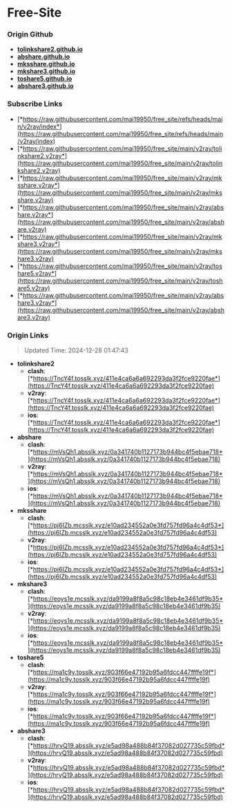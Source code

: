 # Free-Site

### Origin Github

- [**tolinkshare2.github.io**](https://github.com/tolinkshare2/tolinkshare2.github.io)
- [**abshare.github.io**](https://github.com/abshare/abshare.github.io)
- [**mksshare.github.io**](https://github.com/mksshare/mksshare.github.io)
- [**mkshare3.github.io**](https://github.com/mkshare3/mkshare3.github.io)
- [**toshare5.github.io**](https://github.com/toshare5/toshare5.github.io)
- [**abshare3.github.io**](https://github.com/abshare3/abshare3.github.io)

### Subscribe Links

- [*https://raw.githubusercontent.com/mai19950/free_site/refs/heads/main/v2ray/index*](https://raw.githubusercontent.com/mai19950/free_site/refs/heads/main/v2ray/index)
- [*https://raw.githubusercontent.com/mai19950/free_site/main/v2ray/tolinkshare2.v2ray*](https://raw.githubusercontent.com/mai19950/free_site/main/v2ray/tolinkshare2.v2ray)
- [*https://raw.githubusercontent.com/mai19950/free_site/main/v2ray/mksshare.v2ray*](https://raw.githubusercontent.com/mai19950/free_site/main/v2ray/mksshare.v2ray)
- [*https://raw.githubusercontent.com/mai19950/free_site/main/v2ray/abshare.v2ray*](https://raw.githubusercontent.com/mai19950/free_site/main/v2ray/abshare.v2ray)
- [*https://raw.githubusercontent.com/mai19950/free_site/main/v2ray/mkshare3.v2ray*](https://raw.githubusercontent.com/mai19950/free_site/main/v2ray/mkshare3.v2ray)
- [*https://raw.githubusercontent.com/mai19950/free_site/main/v2ray/toshare5.v2ray*](https://raw.githubusercontent.com/mai19950/free_site/main/v2ray/toshare5.v2ray)
- [*https://raw.githubusercontent.com/mai19950/free_site/main/v2ray/abshare3.v2ray*](https://raw.githubusercontent.com/mai19950/free_site/main/v2ray/abshare3.v2ray)

### Origin Links

> Updated Time: 2024-12-28 01:47:43

- **tolinkshare2**
  - **clash**: [*https://TncY4f.tosslk.xyz/411e4ca6a6a692293da3f2fce9220fae*](https://TncY4f.tosslk.xyz/411e4ca6a6a692293da3f2fce9220fae)
  - **v2ray**: [*https://TncY4f.tosslk.xyz/411e4ca6a6a692293da3f2fce9220fae*](https://TncY4f.tosslk.xyz/411e4ca6a6a692293da3f2fce9220fae)
  - **ios**: [*https://TncY4f.tosslk.xyz/411e4ca6a6a692293da3f2fce9220fae*](https://TncY4f.tosslk.xyz/411e4ca6a6a692293da3f2fce9220fae)
- **abshare**
  - **clash**: [*https://mVsQh1.absslk.xyz/0a341740b1127173b944bc4f5ebae718*](https://mVsQh1.absslk.xyz/0a341740b1127173b944bc4f5ebae718)
  - **v2ray**: [*https://mVsQh1.absslk.xyz/0a341740b1127173b944bc4f5ebae718*](https://mVsQh1.absslk.xyz/0a341740b1127173b944bc4f5ebae718)
  - **ios**: [*https://mVsQh1.absslk.xyz/0a341740b1127173b944bc4f5ebae718*](https://mVsQh1.absslk.xyz/0a341740b1127173b944bc4f5ebae718)
- **mksshare**
  - **clash**: [*https://pj6IZb.mcsslk.xyz/e10ad234552a0e3fd757fd96a4c4df53*](https://pj6IZb.mcsslk.xyz/e10ad234552a0e3fd757fd96a4c4df53)
  - **v2ray**: [*https://pj6IZb.mcsslk.xyz/e10ad234552a0e3fd757fd96a4c4df53*](https://pj6IZb.mcsslk.xyz/e10ad234552a0e3fd757fd96a4c4df53)
  - **ios**: [*https://pj6IZb.mcsslk.xyz/e10ad234552a0e3fd757fd96a4c4df53*](https://pj6IZb.mcsslk.xyz/e10ad234552a0e3fd757fd96a4c4df53)
- **mkshare3**
  - **clash**: [*https://eoys1e.mcsslk.xyz/da9199a8f8a5c98c18eb4e3461df9b35*](https://eoys1e.mcsslk.xyz/da9199a8f8a5c98c18eb4e3461df9b35)
  - **v2ray**: [*https://eoys1e.mcsslk.xyz/da9199a8f8a5c98c18eb4e3461df9b35*](https://eoys1e.mcsslk.xyz/da9199a8f8a5c98c18eb4e3461df9b35)
  - **ios**: [*https://eoys1e.mcsslk.xyz/da9199a8f8a5c98c18eb4e3461df9b35*](https://eoys1e.mcsslk.xyz/da9199a8f8a5c98c18eb4e3461df9b35)
- **toshare5**
  - **clash**: [*https://ma1c9y.tosslk.xyz/903f66e47192b95a6fdcc447ffffe19f*](https://ma1c9y.tosslk.xyz/903f66e47192b95a6fdcc447ffffe19f)
  - **v2ray**: [*https://ma1c9y.tosslk.xyz/903f66e47192b95a6fdcc447ffffe19f*](https://ma1c9y.tosslk.xyz/903f66e47192b95a6fdcc447ffffe19f)
  - **ios**: [*https://ma1c9y.tosslk.xyz/903f66e47192b95a6fdcc447ffffe19f*](https://ma1c9y.tosslk.xyz/903f66e47192b95a6fdcc447ffffe19f)
- **abshare3**
  - **clash**: [*https://hrvQ19.absslk.xyz/e5ad98a488b84f37082d027735c59fbd*](https://hrvQ19.absslk.xyz/e5ad98a488b84f37082d027735c59fbd)
  - **v2ray**: [*https://hrvQ19.absslk.xyz/e5ad98a488b84f37082d027735c59fbd*](https://hrvQ19.absslk.xyz/e5ad98a488b84f37082d027735c59fbd)
  - **ios**: [*https://hrvQ19.absslk.xyz/e5ad98a488b84f37082d027735c59fbd*](https://hrvQ19.absslk.xyz/e5ad98a488b84f37082d027735c59fbd)
